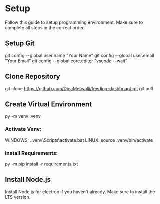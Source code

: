 # Setup
Follow this guide to setup programming environment.
Make sure to complete all steps in the correct order.

## Setup Git
git config --global user.name "Your Name"
git config --global user.email "Your Email"
git config --global core.editor "vscode --wait"

## Clone Repository
git clone https://github.com/DinaMetwalli/feeding-dashboard.git
git pull

## Create Virtual Environment
py -m venv .venv
### Activate Venv:
WINDOWS: .\.venv\Scripts\activate.bat
LINUX: source .venv/bin/activate
### Install Requirements:
py -m pip install -r requirements.txt

## Install Node.js
Install Node.js for electron if you haven't already. Make sure to install the LTS version.
